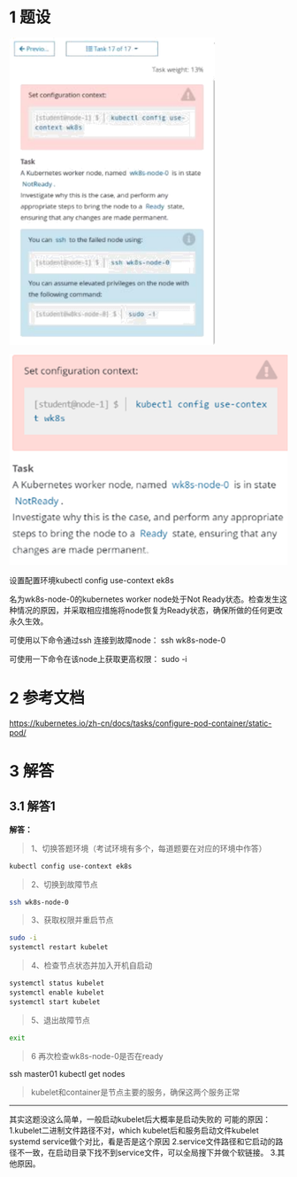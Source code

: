 

# 1 题设


![](image/17cka20240429174903.png)

![](image/1870449-20230918132006707-228515502.png)

设置配置环境kubectl config use-context ek8s

名为wk8s-node-0的kubernetes worker node处于Not Ready状态。检查发生这种情况的原因，并采取相应措施将node恢复为Ready状态，确保所做的任何更改永久生效。

可使用以下命令通过ssh 连接到故障node：
ssh wk8s-node-0

可使用一下命令在该node上获取更高权限：
sudo -i



# 2 参考文档 

https://kubernetes.io/zh-cn/docs/tasks/configure-pod-container/static-pod/

# 3 解答


## 3.1 解答1


**解答：**

> 1、切换答题环境（考试环境有多个，每道题要在对应的环境中作答）

```bash
kubectl config use-context ek8s
```

> 2、切换到故障节点

```bash
ssh wk8s-node-0
```

> 3、获取权限并重启节点

```bash
sudo -i
systemctl restart kubelet
```

> 4、检查节点状态并加入开机自启动

```bash
systemctl status kubelet
systemctl enable kubelet
systemctl start kubelet
```

> 5、退出故障节点

```bash
exit
```

> 6  再次检查wk8s-node-0是否在ready
 
ssh master01
kubectl get nodes

> kubelet和container是节点主要的服务，确保这两个服务正常

---

其实这题没这么简单，一般启动kubelet后大概率是启动失败的
可能的原因：
1.kubelet二进制文件路径不对，which kubelet后和服务启动文件kubelet systemd service做个对比，看是否是这个原因
2.service文件路径和它启动的路径不一致，在启动目录下找不到service文件，可以全局搜下并做个软链接。
3.其他原因。
